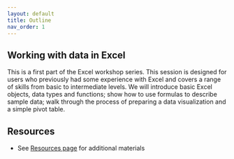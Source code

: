 ```yaml
---
layout: default
title: Outline
nav_order: 1
---
```


## Working with data in Excel

This is a first part of the Excel workshop series. This session is designed for users who previously had some experience with Excel and covers a range of skills from basic to intermediate levels. We will introduce basic Excel objects, data types and functions; show how to use formulas to describe sample data; walk through the process of preparing a data visualization and a simple pivot table.  

## Resources
* See [Resources page](https://ubc-library-rc.github.io/excel1/resources.html) for additional materials

